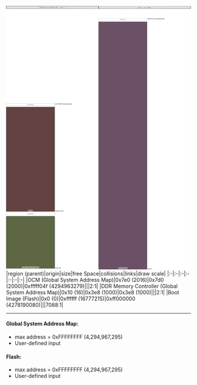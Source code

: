 ![memory map diagram](A5_region_freespace_exceeds_height-higher_maxaddress_set_diagram.png)
|region (parent)|origin|size|free Space|collisions|links|draw scale|
|:-|:-|:-|:-|:-|:-|:-|
|<span style='color:(48, 5, 4)'>OCM (Global System Address Map)</span>|0x7e0 (2016)|0x7d0 (2000)|0xfffff04f (4294963279)|||2:1|
|<span style='color:(40, 53, 7)'>DDR Memory Controller (Global System Address Map)</span>|0x10 (16)|0x3e8 (1000)|0x3e8 (1000)|||2:1|
|<span style='color:(59, 22, 52)'>Boot Image (Flash)</span>|0x0 (0)|0xffffff (16777215)|0xff000000 (4278190080)|||7088:1|

---
#### Global System Address Map:
- max address = 0xFFFFFFFF (4,294,967,295)
- User-defined input
#### Flash:
- max address = 0xFFFFFFFF (4,294,967,295)
- User-defined input